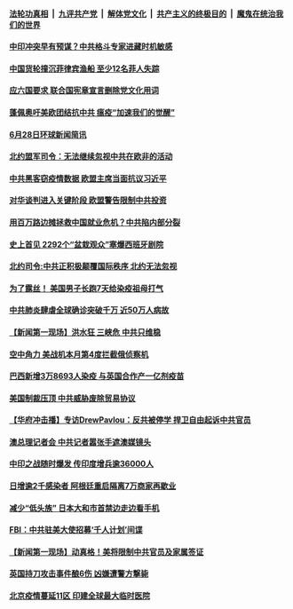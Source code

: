 ####  [法轮功真相](../../../../basic/blob/master/README.md?t=06291302) &nbsp;|&nbsp; [九评共产党](../../../../9ping.md/blob/master/README.md?t=06291302) &nbsp;|&nbsp; [解体党文化](../../../../jtdwh.md/blob/master/README.md?t=06291302)  &nbsp;|&nbsp; [共产主义的终极目的](../../../../gczydzjmd.md/blob/master/README.md?t=06291302) &nbsp;|&nbsp; [魔鬼在统治我们的世界](../../../../mgztzwmdsj.md/blob/master/README.md?t=06291302) 

#### [中印冲突早有预谋？中共格斗专家进藏时机敏感](../pages/prog202/a102881759.md?t=06291302) 

#### [中国货轮撞沉菲律宾渔船 至少12名菲人失踪](../pages/prog202/a102881747.md?t=06291302) 

#### [应六国要求 联合国宪章宣言删除党文化用词](../pages/prog202/a102881717.md?t=06291302) 


#### [蓬佩奥吁美欧团结抗中共 瘟疫“加速我们的觉醒”](../pages/prog202/a102881568.md?t=06291302) 

#### [6月28日环球新闻简讯](../pages/prog202/a102881629.md?t=06291302) 

#### [北约盟军司令：无法继续忽视中共在欧非的活动](../pages/prog202/a102881617.md?t=06291302) 

#### [中共黑客窃疫情数据 欧盟主席当面抗议习近平](../pages/prog202/a102881586.md?t=06291302) 


#### [对华谈判进入关键阶段 欧盟警告限制中共投资](../pages/prog202/a102881555.md?t=06291302) 

#### [用百万路边摊拯救中国就业危机？中共陷内部分裂](../pages/prog202/a102881293.md?t=06291302) 

#### [史上首见 2292个“盆栽观众”塞爆西班牙剧院](../pages/prog202/a102881446.md?t=06291302) 

#### [北约司令:中共正积极颠覆国际秩序 北约无法忽视](../pages/prog202/a102881466.md?t=06291302) 

#### [为了露丝！ 美国男子长跑7天给染疫祖母打气](../pages/prog202/a102881480.md?t=06291302) 

#### [中共肺炎肆虐全球确诊突破千万 近50万人病故](../pages/prog202/a102881405.md?t=06291302) 

#### [【新闻第一现场】洪水狂 三峡危 中共只维稳](../pages/prog202/a102881386.md?t=06291302) 

#### [空中角力 美战机本月第4度拦截俄侦察机](../pages/prog202/a102881303.md?t=06291302) 

#### [巴西新增3万8693人染疫 与英国合作产一亿剂疫苗](../pages/prog202/a102881281.md?t=06291302) 


#### [美国制裁压顶 中共威胁废除贸易协议](../pages/prog202/a102881132.md?t=06291302) 

#### [【华府冲击播】专访DrewPavlou：反共被停学 捍卫自由起诉中共官员](../pages/prog202/a102881125.md?t=06291302) 

#### [澳总理记者会 中共记者嚣张手遮澳媒镜头](../pages/prog202/a102879768.md?t=06291302) 


#### [中印之战随时爆发 传印度增兵逾36000人](../pages/prog202/a102880748.md?t=06291302) 

#### [日增逾2千感染者 阿根廷重启隔离7万商家再歇业](../pages/prog202/a102880736.md?t=06291302) 

#### [减少“低头族” 日本大和市首禁边走边看手机](../pages/prog202/a102880671.md?t=06291302) 

#### [FBI：中共驻美大使招募‘千人计划’间谍](../pages/prog202/a102880694.md?t=06291302) 

#### [【新闻第一现场】动真格！美将限制中共官员及家属签证](../pages/prog202/a102880703.md?t=06291302) 

#### [英国持刀攻击事件酿6伤 凶嫌遭警方撃毙](../pages/prog202/a102880648.md?t=06291302) 

#### [北京疫情蔓延11区 印建全球最大临时医院](../pages/prog202/a102880376.md?t=06291302) 

